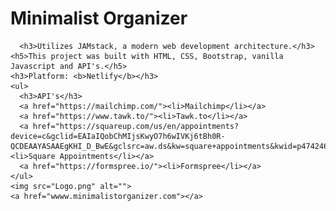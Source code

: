 # Minimalist Organizer

      <h3>Utilizes JAMstack, a modern web development architecture.</h3>
    <h5>This project was built with HTML, CSS, Bootstrap, vanilla Javascript and API's.</h5>
    <h3>Platform: <b>Netlify</b></h3>
    <ul>
      <h3>API's</h3>
      <a href="https://mailchimp.com/"><li>Mailchimp</li></a>
      <a href="https://www.tawk.to/"><li>Tawk.to</li></a>
      <a href="https://squareup.com/us/en/appointments?device=c&gclid=EAIaIQobChMIjsKwyO7h6wIVKj6tBh0R-QCDEAAYASAAEgKHI_D_BwE&gclsrc=aw.ds&kw=square+appointments&kwid=p47424698440&matchtype=e&pcrid=452257241240&pdv=c&pkw=square+appointments&pmt=e&pub=GOOGLE"><li>Square Appointments</li></a>
      <a href="https://formspree.io/"><li>Formspree</li></a>
    </ul>
    <img src="Logo.png" alt="">
    <a href="wwww.minimalistorganizer.com"></a>
